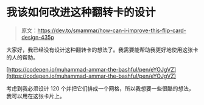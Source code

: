 # 我该如何改进这种翻转卡的设计

> 原文：<https://dev.to/smammar/how-can-i-improve-this-flip-card-design-435p>

大家好，我已经没有设计这种翻转卡的想法了。我需要能帮助我更好地使用这张卡的人的帮助。

[https://codepen.io/muhammad-ammar-the-bashful/pen/eYOJgVZ](https://codepen.io/muhammad-ammar-the-bashful/pen/eYOJgVZ)

考虑到我必须设计 120 个并把它们排成一个网格，所以我想要一些很酷的想法，我可以用在这张卡片上。